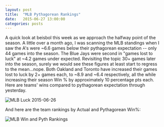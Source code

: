 ```yaml
---
layout: post
title:  "MLB Pythagorean Rankings"
date:   2015-06-27 13:00:00
categories: posts
---
```


A quick look at beisbol this week as we approach the halfway point of the season. A little over a month ago, I was scanning the MLB standings when I saw the A's were ~6.6 games below their pythagorean expectation -- only 44 games into the season. The Blue Jays were second in "games lost to luck" at ~4.2 games under expected. Revisiting the topic 30+ games later into the season, surely we would see these figures at least start to regress to the mean...nope. Both Oakland and Toronto have increased their games lost to luck by 2+ games each, to ~8.9 and ~6.4 respectively, all the while increasing their season Win % by approximately 10 percentage pts each. Here are teams' wins compared to pythagorean expectation through yesterday.

![MLB Luck 2015-06-26]({{site.baseurl}}/assets/img/mlb_luck062715.png)


And here are the team rankings by Actual and Pythagorean Win%:  

![MLB Win and Pyth Rankings]({{site.baseurl}}/assets/img/mlb_luck_rankings062715.png)

